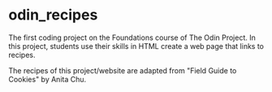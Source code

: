 # odin_recipes
The first coding project on the Foundations course of The Odin Project. In this project, students use their skills in HTML create a web page that links to recipes.

The recipes of this project/website are adapted from "Field Guide to Cookies" by Anita Chu.
